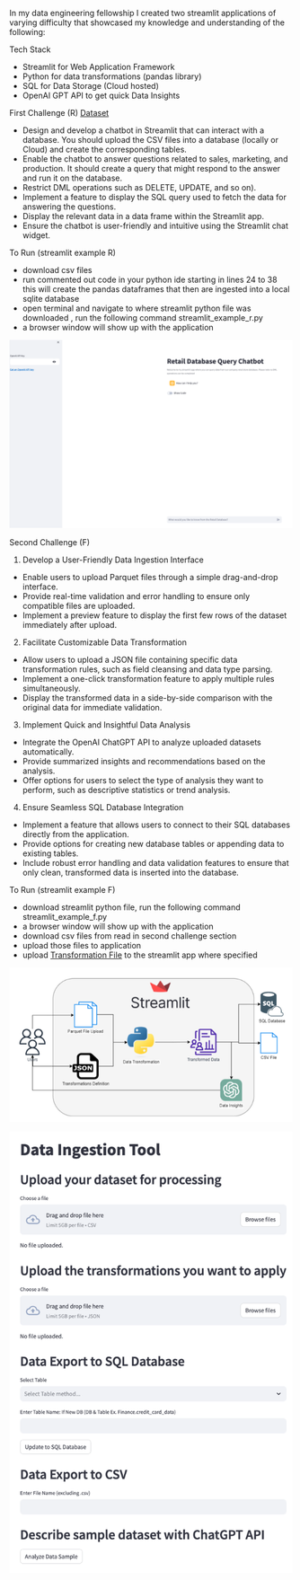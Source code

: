 In my data engineering fellowship I created two streamlit applications of varying difficulty that showcased my knowledge and understanding of the following:

Tech Stack
- Streamlit for Web Application Framework
- Python for data transformations (pandas library)
- SQL for Data Storage (Cloud hosted)
- OpenAI GPT API to get quick Data Insights

First Challenge (R) [Dataset](https://pages.github.com/)
- Design and develop a chatbot in Streamlit that can interact with a database. You should upload the CSV files into a database (locally or Cloud) and create the corresponding tables. 
- Enable the chatbot to answer questions related to sales, marketing, and production. It should create a query that might respond to the answer and run it on the database. 
- Restrict DML operations such as DELETE, UPDATE, and so on).
- Implement a feature to display the SQL query used to fetch the data for answering the questions.
- Display the relevant data in a data frame within the Streamlit app.
- Ensure the chatbot is user-friendly and intuitive using the Streamlit chat widget.

To Run (streamlit example R)
   - download csv files
   - run commented out code in your python ide starting in lines 24 to 38 this will create the pandas dataframes that then are ingested into a local sqlite database
   - open terminal and navigate to where streamlit python file was downloaded , run the following command streamlit_example_r.py
   - a browser window will show up with the application

![Image Alt text](/images/Streamlit_example_R.png "Optional title")  

Second Challenge (F)

1. Develop a User-Friendly Data Ingestion Interface
 - Enable users to upload Parquet files through a simple drag-and-drop interface.
 - Provide real-time validation and error handling to ensure only compatible files are uploaded.
 - Implement a preview feature to display the first few rows of the dataset immediately after upload.

2. Facilitate Customizable Data Transformation
 - Allow users to upload a JSON file containing specific data transformation rules, such as field cleansing and data type parsing.
 - Implement a one-click transformation feature to apply multiple rules simultaneously.
 - Display the transformed data in a side-by-side comparison with the original data for immediate validation.

3. Implement Quick and Insightful Data Analysis
 - Integrate the OpenAI ChatGPT API to analyze uploaded datasets automatically.
 - Provide summarized insights and recommendations based on the analysis.
 - Offer options for users to select the type of analysis they want to perform, such as descriptive statistics or trend analysis.

4. Ensure Seamless SQL Database Integration
 - Implement a feature that allows users to connect to their SQL databases directly from the application.
 - Provide options for creating new database tables or appending data to existing tables.
 - Include robust error handling and data validation features to ensure that only clean, transformed data is inserted into the database.

 To Run (streamlit example F)
   - download streamlit python file, run the following command streamlit_example_f.py
   - a browser window will show up with the application
   - download csv files from read in second challenge section
   - upload those files to application
   - upload [Transformation File](https://github.com/chrishawnm/Data-Skills-4-All/blob/main/Streamlit_example_F_transformations.json) to the streamlit app where specified


![Image Alt text](/images/streamlit_example_f_DE.png "Optional title")


![Image Alt text](/images/Streamlit_example_F.png "Optional title")
